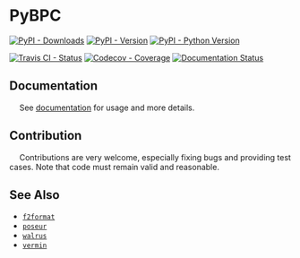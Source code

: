 # PyBPC

[![PyPI - Downloads](https://pepy.tech/badge/bpc)](https://pepy.tech/count/bpc)
[![PyPI - Version](https://img.shields.io/pypi/v/bpc.svg)](https://pypi.org/project/bpc)
[![PyPI - Python Version](https://img.shields.io/pypi/pyversions/bpc.svg)](https://pypi.org/project/bpc)

[![Travis CI - Status](https://img.shields.io/travis/pybpc/bpc.svg)](https://travis-ci.com/pybpc/bpc)
[![Codecov - Coverage](https://codecov.io/gh/pybpc/bpc/branch/master/graph/badge.svg)](https://codecov.io/gh/pybpc/bpc)
[![Documentation Status](https://readthedocs.org/projects/bpc-bpc/badge/?version=latest)](https://bpc-bpc.readthedocs.io/en/latest/)
<!-- [![LICENSE](https://img.shields.io/badge/license-Anti%20996-blue.svg)](https://github.com/996icu/996.ICU/blob/master/LICENSE) -->

## Documentation

&emsp; See [documentation](https://bpc.readthedocs.io/en/latest/) for usage and more details.

## Contribution

&emsp; Contributions are very welcome, especially fixing bugs and providing test cases.
Note that code must remain valid and reasonable.

## See Also

- [`f2format`](https://github.com/pybpc/f2format)
- [`poseur`](https://github.com/pybpc/poseur)
- [`walrus`](https://github.com/pybpc/walrus)
- [`vermin`](https://github.com/netromdk/vermin)
